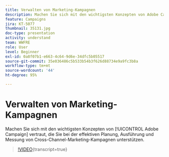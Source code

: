 ```yaml
---
title: Verwalten von Marketing-Kampagnen
description: Machen Sie sich mit den wichtigsten Konzepten von Adobe Campaign vertraut, die Sie bei der effektiven Planung, Ausführung und Messung von Cross-Channel-Marketing-Kampagnen unterstützen.
feature: Campaigns
jira: KT-5077
thumbnail: 35131.jpg
doc-type: presentation
activity: understand
team: WWFRE
role: User
level: Beginner
exl-id: 0a8f07b1-e663-4c64-9d6e-34dfc5b05517
source-git-commit: 35e036486c5b533b54b3f626d88734e9a9fc3b8a
workflow-type: tm+mt
source-wordcount: '44'
ht-degree: 95%

---
```


# Verwalten von Marketing-Kampagnen

Machen Sie sich mit den wichtigsten Konzepten von [!UICONTROL Adobe Campaign] vertraut, die Sie bei der effektiven Planung, Ausführung und Messung von Cross-Channel-Marketing-Kampagnen unterstützen.

>[!VIDEO](https://video.tv.adobe.com/v/35131?quality=12&learn=on){transcript=true}
